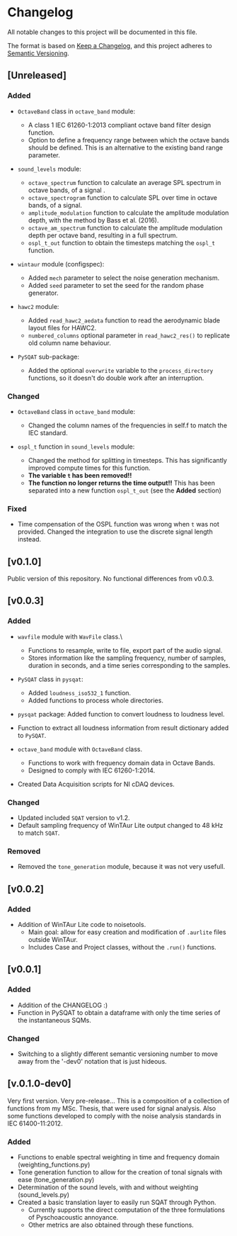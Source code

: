 # Changelog

All notable changes to this project will be documented in this file.

The format is based on [Keep a Changelog](https://keepachangelog.com/en/1.1.0/),
and this project adheres to [Semantic Versioning](https://semver.org/spec/v2.0.0.html).

## [Unreleased]

### Added
- ```OctaveBand``` class in ```octave_band``` module:
  - A class 1 IEC 61260-1:2013 compliant octave band filter design function.
  - Option to define a frequency range between which the octave bands should be defined. This is an alternative to the existing band range parameter.
  

- ```sound_levels``` module:
  - ```octave_spectrum``` function to calculate an average SPL spectrum in octave bands, of a signal .
  - ```octave_spectrogram``` function to calculate SPL over time in octave bands, of a signal.
  - ```amplitude_modulation``` function to calculate the amplitude modulation depth, with the method by Bass et al. (2016). 
  - ```octave_am_spectrum``` function to calculate the amplitude modulation depth per octave band, resulting in a full spectrum.
  - ```ospl_t_out``` function to obtain the timesteps matching the ```ospl_t``` function.


- ```wintaur``` module (configspec):
  - Added ```mech``` parameter to select the noise generation mechanism.
  - Added ```seed``` parameter to set the seed for the random phase generator.


- ```hawc2``` module:
  - Added ```read_hawc2_aedata``` function to read the aerodynamic blade layout files for HAWC2.
  - ```numbered_columns``` optional parameter in ```read_hawc2_res()``` to replicate old column name behaviour.


- ```PySQAT``` sub-package:
  - Added the optional ```overwrite``` variable to the ```process_directory``` functions, so it doesn't do double work after an interruption.


### Changed
- ```OctaveBand``` class in ```octave_band``` module:
  - Changed the column names of the frequencies in self.f to match the IEC standard.


- ```ospl_t``` function in ```sound_levels``` module:
  - Changed the method for splitting in timesteps. This has significantly improved compute times for this function.
  - **The variable ```t``` has been removed!!**
  - **The function no longer returns the time output!!** This has been separated into a new function ```ospl_t_out``` (see the **Added** section)


[//]: # (### Deprecated)

[//]: # (### Removed)

### Fixed
- Time compensation of the OSPL function was wrong when ```t``` was not provided. Changed the integration to use the discrete signal length instead.

## [v0.1.0]
Public version of this repository. No functional differences from v0.0.3.


## [v0.0.3]

### Added
- ```wavfile``` module with ```WavFile``` class.\
  - Functions to resample, write to file, export part of the audio signal.
  - Stores information like the sampling frequency, number of samples, duration in seconds, and a time series corresponding to the samples.
- ```PySQAT``` class in ```pysqat```: 
  - Added ```loudness_iso532_1``` function.
  - Added functions to process whole directories.
- ```pysqat``` package: Added function to convert loudness to loudness level.
- Function to extract all loudness information from result dictionary added to ```PySQAT```.
- ```octave_band``` module with ```OctaveBand``` class.
  - Functions to work with frequency domain data in Octave Bands.
  - Designed to comply with IEC 61260-1:2014.


- Created Data Acquisition scripts for NI cDAQ devices.

### Changed
- Updated included ```SQAT``` version to v1.2.
- Default sampling frequency of WinTAur Lite output changed to 48 kHz to match ```SQAT```.

### Removed
- Removed the ```tone_generation``` module, because it was not very usefull.


## [v0.0.2]
### Added
- Addition of WinTAur Lite code to noisetools.
  - Main goal: allow for easy creation and modification of ```.aurlite``` files outside WinTAur.
  - Includes Case and Project classes, without the ```.run()``` functions.


## [v0.0.1]

### Added
- Addition of the CHANGELOG :)
- Function in PySQAT to obtain a dataframe with only the time series of the instantaneous SQMs.

### Changed
- Switching to a slightly different semantic versioning number to move away from the '-dev0' notation that is just hideous.


## [v.0.1.0-dev0]
Very first version. Very pre-release...
This is a composition of a collection of functions from my MSc. Thesis, that were used for signal analysis. Also some functions developed to comply with the noise analysis standards in IEC 61400-11:2012.

### Added
- Functions to enable spectral weighting in time and frequency domain (weighting_functions.py)
- Tone generation function to allow for the creation of tonal signals with ease (tone_generation.py)
- Determination of the sound levels, with and without weighting (sound_levels.py)
- Created a basic translation layer to easily run SQAT through Python. 
  - Currently supports the direct computation of the three formulations of Pyschoacoustic annoyance. 
  - Other metrics are also obtained through these functions.
